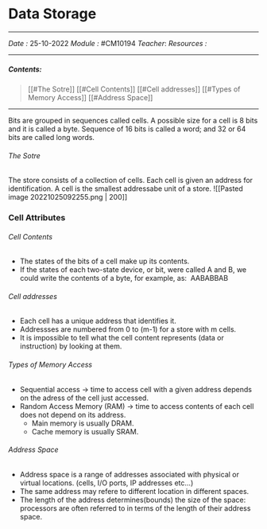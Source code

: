 # Data Storage
---
*Date :*  25-10-2022 
*Module :* #CM10194 
*Teacher*: 
*Resources :*

---
##### Contents: 
> [[#The Sotre]]
> [[#Cell Contents]]
> [[#Cell addresses]]
> [[#Types of Memory Access]]
> [[#Address Space]]
--- 

Bits are grouped in sequences called cells. A possible size for a cell is 8 bits and it is called a byte. Sequence of 16 bits is called a word; and 32 or 64 bits are called long words. 

###### The Sotre
The store consists of a collection of cells. Each cell is given an address for identification. A cell is the smallest addressabe unit of a store. 
![[Pasted image 20221025092255.png | 200]]

### Cell Attributes
###### Cell Contents
- The states of the bits of a cell make up its contents. 
- If the states of each two-state device, or bit, were called A and B, we could write the contents of a byte, for example, as:  AABABBAB

###### Cell addresses
- Each cell has a unique address that identifies it. 
- Addressses are numbered from 0 to (m-1) for a store with m cells.  
- It is impossible to tell what the cell content represents (data or instruction) by looking at them. 

###### Types of Memory Access
- Sequential access $\to$ time to access cell with a given address depends on the adress of the cell just accessed. 
- Random Access Memory (RAM) $\to$ time to access contents of each cell does not depend on its address. 
	- Main memory is usually DRAM. 
	- Cache memory is usually SRAM. 

###### Address Space
- Address space is a range of addresses associated with physical or virtual locations. (cells, I/O ports, IP addresses etc...)
- The same address may refere to different location in different spaces. 
- The length of the address determines(bounds) the size of the space: processors are often referred to in terms of the length of their address space. 


